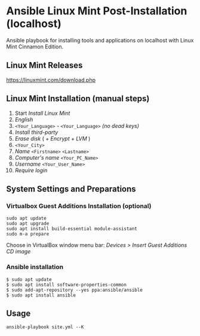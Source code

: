 # Ansible Linux Mint Post-Installation (localhost)

Ansible playbook for installing tools and applications on localhost with Linux Mint Cinnamon Edition.

## Linux Mint Releases

https://linuxmint.com/download.php

## Linux Mint Installation (manual steps)

1. Start _Install Linux Mint_
1. _English_
1. `<Your_Language>` - `<Your_Language>` _(no dead keys)_
1. _Install third-party_
1. _Erase disk_ ( + _Encrypt_ + _LVM_ )
1. `<Your_City>`
1. _Name_ `<Firstname>` `<Lastname>`
1. _Computer's name_ `<Your_PC_Name>`
1. _Username_ `<Your_User_Name>`
1. _Require login_

## System Settings and Preparations

### Virtualbox Guest Additions Installation (optional)

    sudo apt update
    sudo apt upgrade
    sudo apt install build-essential module-assistant
    sudo m-a prepare

Choose in VirtualBox window menu bar: _Devices > Insert Guest Additions CD image_

### Ansible installation

    $ sudo apt update
    $ sudo apt install software-properties-common
    $ sudo add-apt-repository --yes ppa:ansible/ansible
    $ sudo apt install ansible


## Usage

    ansible-playbook site.yml --K
